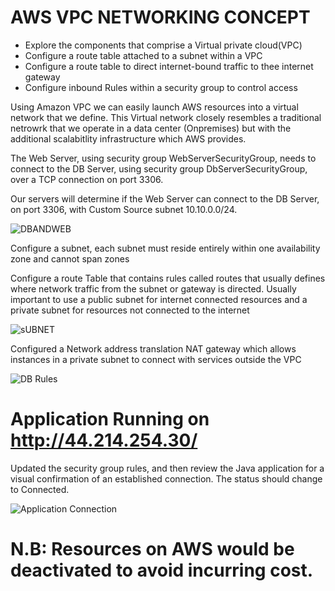 # AWS VPC NETWORKING CONCEPT

- Explore the components that comprise a Virtual private cloud(VPC)
- Configure a route table attached to a subnet within a VPC
- Configure a route table to direct internet-bound traffic to thee internet gateway
- Configure inbound Rules within a security group to control access

Using Amazon VPC we can easily launch AWS resources into a virtual network that we define.
This Virtual network closely resembles a traditional netrowrk that we operate in a data center (Onpremises) but with the additional scalabitlity infrastructure which AWS provides.

The Web Server, using security group WebServerSecurityGroup, needs to connect to the DB Server, using security group DbServerSecurityGroup, over a TCP connection on port 3306.

Our servers will determine if the Web Server can connect to the DB Server, on port 3306, with Custom Source subnet 10.10.0.0/24.

![DBANDWEB](https://github.com/Benn1440/WEB-DB-Server-in-AWS/assets/67696393/036f41d3-a89d-4f9c-bf86-c1c41beba399)

Configure a subnet, each subnet must reside entirely within one availability zone and cannot span zones

Configure a route Table that contains rules called routes that usually defines where network traffic from the subnet or gateway is directed.
Usually important to use a public subnet for internet connected resources and a private subnet for resources not connected to the internet

![sUBNET](https://github.com/Benn1440/WEB-DB-Server-in-AWS/assets/67696393/d9b88a52-9e7d-4396-a71b-edf8c6eccc38)

Configured a Network address translation NAT gateway which allows instances in a private subnet to connect with services outside the VPC

![DB Rules](https://github.com/Benn1440/WEB-DB-Server-in-AWS/assets/67696393/b64eb325-e806-4af3-bc7a-6dc6360d1e2a)

# Application Running on http://44.214.254.30/

Updated the security group rules, and then review the Java application for a visual confirmation of an established connection. The status should change to Connected. 

![Application Connection](https://github.com/Benn1440/WEB-DB-Server-in-AWS/assets/67696393/9015d337-98ae-4c4e-b5ec-2c7186a39600)

# N.B: Resources on AWS would be deactivated to avoid incurring cost.










